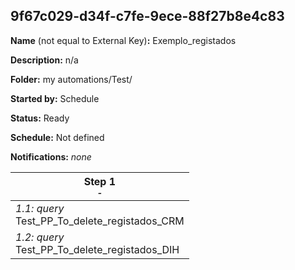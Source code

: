 ## 9f67c029-d34f-c7fe-9ece-88f27b8e4c83

**Name** (not equal to External Key)**:** Exemplo_registados

**Description:** n/a

**Folder:** my automations/Test/

**Started by:** Schedule

**Status:** Ready

**Schedule:** Not defined

**Notifications:** _none_


| Step 1<br>_<small>-</small>_ |
| --- |
| _1.1: query_<br>Test_PP_To_delete_registados_CRM |
| _1.2: query_<br>Test_PP_To_delete_registados_DIH |
